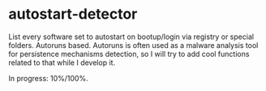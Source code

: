 # autostart-detector
List every software set to autostart on bootup/login via registry or special folders. Autoruns based.
Autoruns is often used as a malware analysis tool for persistence mechanisms detection, so I will try to add cool functions related to that while I develop it.

In progress: 10%/100%.

